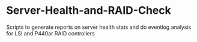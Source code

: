 # Server-Health-and-RAID-Check
Scripts to generate reports on server health stats and do eventlog analysis for LSI and P440ar RAID controllers
